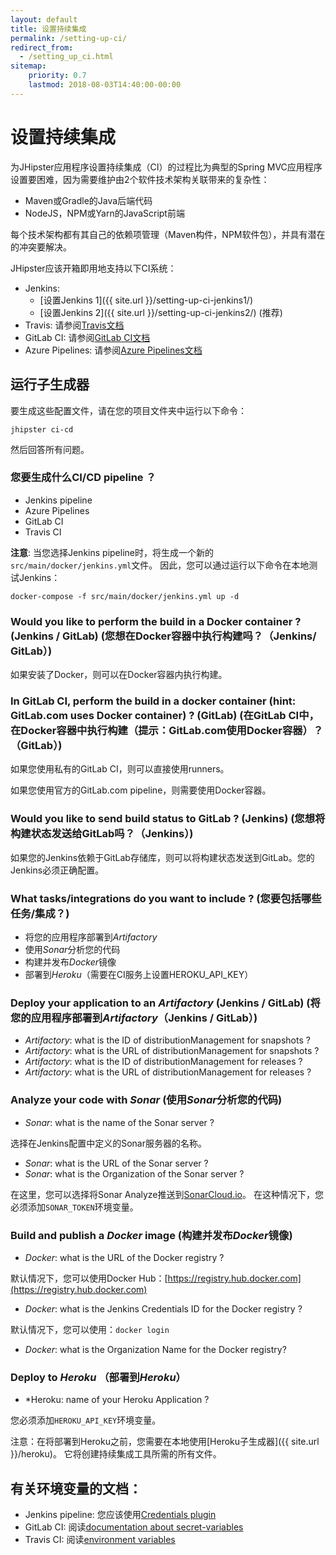 ```yaml
---
layout: default
title: 设置持续集成
permalink: /setting-up-ci/
redirect_from:
  - /setting_up_ci.html
sitemap:
    priority: 0.7
    lastmod: 2018-08-03T14:40:00-00:00
---
```


# <i class="fa fa-stethoscope"></i> 设置持续集成

为JHipster应用程序设置持续集成（CI）的过程比为典型的Spring MVC应用程序设置要困难，因为需要维护由2个软件技术架构关联带来的复杂性：

- Maven或Gradle的Java后端代码
- NodeJS，NPM或Yarn的JavaScript前端

每个技术架构都有其自己的依赖项管理（Maven构件，NPM软件包），并具有潜在的冲突要解决。

JHipster应该开箱即用地支持以下CI系统：

- Jenkins:
    - [设置Jenkins 1]({{ site.url }}/setting-up-ci-jenkins1/)
    - [设置Jenkins 2]({{ site.url }}/setting-up-ci-jenkins2/) (推荐)
- Travis: 请参阅[Travis文档](https://docs.travis-ci.com/user/getting-started/)
- GitLab CI: 请参阅[GitLab CI文档](https://about.gitlab.com/gitlab-ci/)
- Azure Pipelines: 请参阅[Azure Pipelines文档](https://docs.microsoft.com/fr-fr/azure/devops/pipelines/?view=vsts)

## 运行子生成器

要生成这些配置文件，请在您的项目文件夹中运行以下命令：

`jhipster ci-cd`

然后回答所有问题。


### 您要生成什么CI/CD pipeline ？

- Jenkins pipeline
- Azure Pipelines
- GitLab CI
- Travis CI

**注意**: 当您选择Jenkins pipeline时，将生成一个新的`src/main/docker/jenkins.yml`文件。
因此，您可以通过运行以下命令在本地测试Jenkins：

```
docker-compose -f src/main/docker/jenkins.yml up -d
```

### Would you like to perform the build in a Docker container ? (Jenkins / GitLab) (您想在Docker容器中执行构建吗？（Jenkins/ GitLab）)

如果安装了Docker，则可以在Docker容器内执行构建。

### In GitLab CI, perform the build in a docker container (hint: GitLab.com uses Docker container) ? (GitLab) (在GitLab CI中，在Docker容器中执行构建（提示：GitLab.com使用Docker容器）？（GitLab）)

如果您使用私有的GitLab CI，则可以直接使用runners。

如果您使用官方的GitLab.com pipeline，则需要使用Docker容器。

### Would you like to send build status to GitLab ? (Jenkins) (您想将构建状态发送给GitLab吗？（Jenkins）)

如果您的Jenkins依赖于GitLab存储库，则可以将构建状态发送到GitLab。您的Jenkins必须正确配置。

### What tasks/integrations do you want to include ? (您要包括哪些任务/集成？)

- 将您的应用程序部署到*Artifactory*
- 使用*Sonar*分析您的代码
- 构建并发布*Docker*镜像
- 部署到*Heroku*（需要在CI服务上设置HEROKU_API_KEY）

### Deploy your application to an *Artifactory* (Jenkins / GitLab) (将您的应用程序部署到*Artifactory*（Jenkins / GitLab）)

- *Artifactory*: what is the ID of distributionManagement for snapshots ?
- *Artifactory*: what is the URL of distributionManagement for snapshots ?
- *Artifactory*: what is the ID of distributionManagement for releases ?
- *Artifactory*: what is the URL of distributionManagement for releases ?

### Analyze your code with *Sonar* (使用*Sonar*分析您的代码)

- *Sonar*: what is the name of the Sonar server ?

选择在Jenkins配置中定义的Sonar服务器的名称。

- *Sonar*: what is the URL of the Sonar server ?
- *Sonar*: what is the Organization of the Sonar server ? 

在这里，您可以选择将Sonar Analyze推送到[SonarCloud.io](https://sonarcloud.io)。
在这种情况下，您必须添加`SONAR_TOKEN`环境变量。

### Build and publish a *Docker* image (构建并发布*Docker*镜像)

- *Docker*: what is the URL of the Docker registry ?

默认情况下，您可以使用Docker Hub：[https://registry.hub.docker.com](https://registry.hub.docker.com)

- *Docker*: what is the Jenkins Credentials ID for the Docker registry ?

默认情况下，您可以使用：`docker login`

- *Docker*: what is the Organization Name for the Docker registry?

### Deploy to *Heroku* （部署到*Heroku*）

- *Heroku: name of your Heroku Application ?

您必须添加`HEROKU_API_KEY`环境变量。

注意：在将部署到Heroku之前，您需要在本地使用[Heroku子生成器]({{ site.url }}/heroku)。
它将创建持续集成工具所需的所有文件。

## 有关环境变量的文档：

- Jenkins pipeline: 您应该使用[Credentials plugin](https://wiki.jenkins-ci.org/display/JENKINS/Credentials+Plugin)
- GitLab CI: 阅读[documentation about secret-variables](https://docs.gitlab.com/ce/ci/variables/#secret-variables)
- Travis CI: 阅读[environment variables](https://docs.travis-ci.com/user/environment-variables/)
